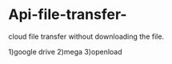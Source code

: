# Api-file-transfer-
cloud file transfer without downloading the file.




1)google drive 
2)mega
3)openload
